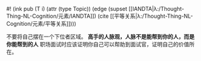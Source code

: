 #! (ink pub (T i) (attr (type Topic)) (edge (supset [[IANDTA|λ:/Thought-Thing-NL-Cognition/元素/IANDTA]]) (cite [[平等关系|λ:/Thought-Thing-NL-Cognition/元素/平等关系]])))

不要将自己摆在一个下位者区域。
 **高手的人脉观，人脉不是能帮到你的人，而是你能帮到的人** 
职场面试时应该证明你自己可以帮助到面试官，证明自己的价值所在​。